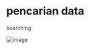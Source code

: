 # pencarian data
searching


![image](https://user-images.githubusercontent.com/100121459/159413682-b3e70039-dc38-43d2-96f6-9de52c14ad7e.png)
